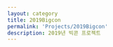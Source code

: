 ```yaml
---
layout: category
title: 2019Bigcon
permalink: 'Projects/2019Bigcon'
description: 2019년 빅콘 프로젝트
---
```

